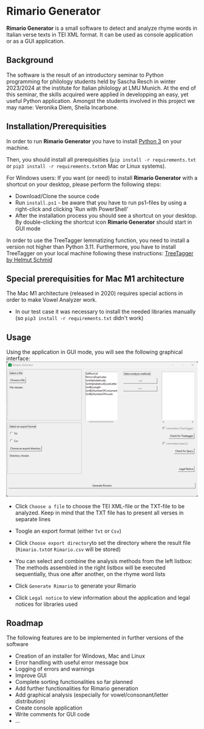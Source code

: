 # Rimario Generator

**Rimario Generator** is a small software to detect and analyze rhyme words in Italian verse texts in TEI XML format. It can be used as console application or as a GUI application.

## Background

The software is the result of an introductory seminar to Python programming for philology students held by Sascha Resch in winter 2023/2024 at the institute for Italian philology at LMU Munich. At the end of this seminar, the skills acquired were applied in developping an easy, yet useful Python application. Amongst the students involved in this project we may name: Veronika Diem, Sheila Incarbone.

## Installation/Prerequisities

In order to run **Rimario Generator** you have to install [Python 3](https://www.python.org/downloads/) on your machine.

Then, you should install all prerequisities (`pip install -r requirements.txt` or `pip3 install -r requirements.txt`on Mac or Linux systems).

For Windows users: If you want (or need) to install **Rimario Generator** with a shortcut on your desktop, please perform the following steps:

- Download/Clone the source code
- Run `install.ps1` - be aware that you have to run ps1-files by using a right-click and clicking 'Run with PowerShell'
- After the installation process you should see a shortcut on your desktop. By double-clicking the shortcut icon **Rimario Generator** should start in GUI mode

In order to use the TreeTagger lemmatizing function, you need to install a version not higher than Python 3.11. Furthermore, you have to install TreeTagger on your local machine following these instructions: [TreeTagger by Helmut Schmid](https://www.cis.uni-muenchen.de/~schmid/tools/TreeTagger/)

## Special prerequisities for Mac M1 architecture

The Mac M1 architecture (released in 2020) requires special actions in order to make Vowel Analyzer work.

- In our test case it was necessary to install the needed libraries manually (so `pip3 install -r requirements.txt` didn't work)

## Usage

Using the application in GUI mode, you will see the following graphical interface:
![GUI interface of Rimario Generator](/src/assets/rimario_gen.png)

- Click `Choose a file` to choose the TEI XML-file or the TXT-file to be analyzed. Keep in mind that the TXT file has to present all verses in separate lines
- Toogle an export format (either `Txt` or `Csv`)
- Click `Choose export directory`to set the directory where the result file (`Rimario.txt`or `Rimario.csv` will be stored)
- You can select and combine the analysis methods from the left listbox: The methods assembled in the right listbox will be executed sequentially, thus one after another, on the rhyme word lists
- Click `Generate Rimario` to generate your Rimario

- Click `Legal notice` to view information about the application and legal notices for libraries used

## Roadmap

The following features are to be implemented in further versions of the software

- Creation of an installer for Windows, Mac and Linux
- Error handling with useful error message box
- Logging of errors and warnings
- Improve GUI
- Complete sorting functionalities so far planned
- Add further functionalities for Rimario generation
- Add graphical analysis (especially for vowel/consonant/letter distribution)
- Create console application
- Write comments for GUI code
- ...
